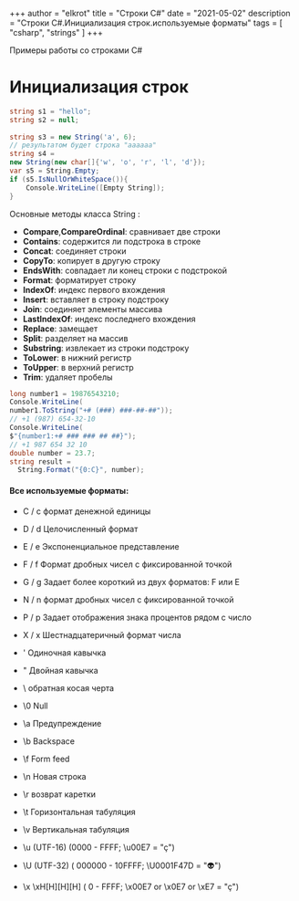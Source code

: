 +++
author = "elkrot"
title = "Строки C#"
date = "2021-05-02"
description = "Строки C#.Инициализация строк.используемые форматы"
tags = [
    "csharp",
	"strings"
]
+++
 
Примеры работы со строками C#<!--more-->

# Инициализация строк

```csharp
string s1 = "hello";
string s2 = null;
 
string s3 = new String('a', 6); 
// результатом будет строка "aaaaaa"
string s4 = 
new String(new char[]{'w', 'o', 'r', 'l', 'd'});
var s5 = String.Empty;
if (s5.IsNullOrWhiteSpace()){
	Console.WriteLine([Empty String]);
}
```

Основные методы класса String :

* **Compare**,**CompareOrdinal**: сравнивает две строки 
* **Contains**: содержится ли подстрока в строке
* **Concat**: соединяет строки
* **CopyTo**: копирует в другую строку
* **EndsWith**: совпадает ли конец строки с подстрокой
* **Format**: форматирует строку
* **IndexOf**: индекс первого вхождения 
* **Insert**: вставляет в строку подстроку
* **Join**: соединяет элементы массива 
* **LastIndexOf**: индекс последнего вхождения 
* **Replace**: замещает 
* **Split**: разделяет на массив 
* **Substring**: извлекает из строки подстроку
* **ToLower**: в нижний регистр
* **ToUpper**: в верхний регистр
* **Trim**: удаляет пробелы

```csharp
long number1 = 19876543210;
Console.WriteLine(
number1.ToString("+# (###) ###-##-##"));
// +1 (987) 654-32-10
Console.WriteLine(
$"{number1:+# ### ### ## ##}"); 
// +1 987 654 32 10
double number = 23.7;
string result = 
  String.Format("{0:C}", number);
```

#### Все используемые форматы:

* C / c формат денежной единицы
* D / d Целочисленный формат
* E / e Экспоненциальное представление 
* F / f Формат дробных чисел с фиксированной точкой
* G / g Задает более короткий из двух форматов: F или E
* N / n формат дробных чисел с фиксированной точкой
* P / p Задает отображения знака процентов рядом с число
* X / x Шестнадцатеричный формат числа


* \' 	Одиночная кавычка 	
* \" 	Двойная кавычка 	
* \\ 	обратная косая черта 	
* \0 	Null 	
* \a 	Предупреждение 	
* \b 	Backspace 	
* \f 	Form feed 	
* \n 	Новая строка 	
* \r 	возврат каретки 	
* \t 	Горизонтальная табуляция 	
* \v 	Вертикальная табуляция 	
* \u 	(UTF-16) (0000 - FFFF; \u00E7 = "ç")
* \U 	(UTF-32) ( 000000 - 10FFFF; \U0001F47D = "👽")
* \x 	 \xH[H][H][H] ( 0 - FFFF;  \x00E7 or \x0E7 or \xE7 = "ç")
